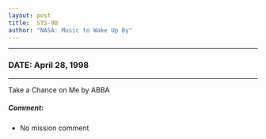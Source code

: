 ```yaml
---
layout: post
title:  STS-90
author: "NASA: Music to Wake Up By"
---
```


----
### DATE: April 28, 1998
----
Take a Chance on Me by ABBA

##### Comment:
* No mission comment
